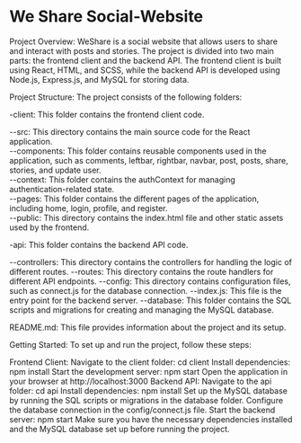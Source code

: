 # We Share Social-Website

Project Overview:
WeShare is a social website that allows users to share and interact with posts and stories. The project is divided into two main parts: the frontend client and the backend API. The frontend client is built using React, HTML, and SCSS, while the backend API is developed using Node.js, Express.js, and MySQL for storing data.

Project Structure:
The project consists of the following folders:

-client: This folder contains the frontend client code.  

--src: This directory contains the main source code for the React application.  
--components: This folder contains reusable components used in the application, such as comments, leftbar, rightbar, navbar, post, posts, share, stories, and update user.  
--context: This folder contains the authContext for managing authentication-related state.  
--pages: This folder contains the different pages of the application, including home, login, profile, and register.  
--public: This directory contains the index.html file and other static assets used by the frontend.  

-api: This folder contains the backend API code.

--controllers: This directory contains the controllers for handling the logic of different routes.
--routes: This directory contains the route handlers for different API endpoints.
--config: This directory contains configuration files, such as connect.js for the database connection.
--index.js: This file is the entry point for the backend server.
--database: This folder contains the SQL scripts and migrations for creating and managing the MySQL database.

README.md: This file provides information about the project and its setup.

Getting Started:
To set up and run the project, follow these steps:

Frontend Client:
Navigate to the client folder: cd client
Install dependencies: npm install
Start the development server: npm start
Open the application in your browser at http://localhost:3000
Backend API:
Navigate to the api folder: cd api
Install dependencies: npm install
Set up the MySQL database by running the SQL scripts or migrations in the database folder.
Configure the database connection in the config/connect.js file.
Start the backend server: npm start
Make sure you have the necessary dependencies installed and the MySQL database set up before running the project.
